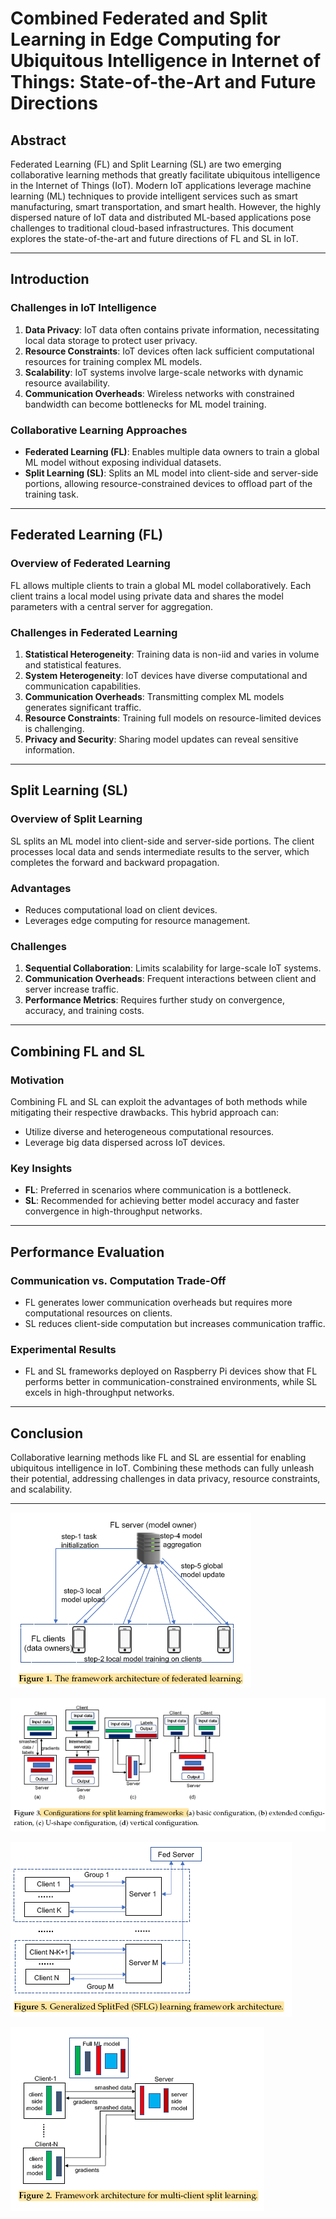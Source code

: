 # Combined Federated and Split Learning in Edge Computing for Ubiquitous Intelligence in Internet of Things: State-of-the-Art and Future Directions

## Abstract

Federated Learning (FL) and Split Learning (SL) are two emerging collaborative learning methods that greatly facilitate ubiquitous intelligence in the Internet of Things (IoT). Modern IoT applications leverage machine learning (ML) techniques to provide intelligent services such as smart manufacturing, smart transportation, and smart health. However, the highly dispersed nature of IoT data and distributed ML-based applications pose challenges to traditional cloud-based infrastructures. This document explores the state-of-the-art and future directions of FL and SL in IoT.

---

## Introduction

### Challenges in IoT Intelligence

1. **Data Privacy**: IoT data often contains private information, necessitating local data storage to protect user privacy.
2. **Resource Constraints**: IoT devices often lack sufficient computational resources for training complex ML models.
3. **Scalability**: IoT systems involve large-scale networks with dynamic resource availability.
4. **Communication Overheads**: Wireless networks with constrained bandwidth can become bottlenecks for ML model training.

### Collaborative Learning Approaches

- **Federated Learning (FL)**: Enables multiple data owners to train a global ML model without exposing individual datasets.
- **Split Learning (SL)**: Splits an ML model into client-side and server-side portions, allowing resource-constrained devices to offload part of the training task.

---

## Federated Learning (FL)

### Overview of Federated Learning

FL allows multiple clients to train a global ML model collaboratively. Each client trains a local model using private data and shares the model parameters with a central server for aggregation.

### Challenges in Federated Learning

1. **Statistical Heterogeneity**: Training data is non-iid and varies in volume and statistical features.
2. **System Heterogeneity**: IoT devices have diverse computational and communication capabilities.
3. **Communication Overheads**: Transmitting complex ML models generates significant traffic.
4. **Resource Constraints**: Training full models on resource-limited devices is challenging.
5. **Privacy and Security**: Sharing model updates can reveal sensitive information.

---

## Split Learning (SL)

### Overview of Split Learning

SL splits an ML model into client-side and server-side portions. The client processes local data and sends intermediate results to the server, which completes the forward and backward propagation.

### Advantages

- Reduces computational load on client devices.
- Leverages edge computing for resource management.

### Challenges

1. **Sequential Collaboration**: Limits scalability for large-scale IoT systems.
2. **Communication Overheads**: Frequent interactions between client and server increase traffic.
3. **Performance Metrics**: Requires further study on convergence, accuracy, and training costs.

---

## Combining FL and SL

### Motivation

Combining FL and SL can exploit the advantages of both methods while mitigating their respective drawbacks. This hybrid approach can:

- Utilize diverse and heterogeneous computational resources.
- Leverage big data dispersed across IoT devices.

### Key Insights

- **FL**: Preferred in scenarios where communication is a bottleneck.
- **SL**: Recommended for achieving better model accuracy and faster convergence in high-throughput networks.

---

## Performance Evaluation

### Communication vs. Computation Trade-Off

- FL generates lower communication overheads but requires more computational resources on clients.
- SL reduces client-side computation but increases communication traffic.

### Experimental Results

- FL and SL frameworks deployed on Raspberry Pi devices show that FL performs better in communication-constrained environments, while SL excels in high-throughput networks.

---

## Conclusion

Collaborative learning methods like FL and SL are essential for enabling ubiquitous intelligence in IoT. Combining these methods can fully unleash their potential, addressing challenges in data privacy, resource constraints, and scalability.

---

![Federated Learning Framework](../assets/fedlearn.png)

![Split Learning Framework](../assets/splitlearnframework.png)

![Combined FL and SL Framework](../assets/splitfed.png)

![Multi-Client Split Learning](../assets/multiclientsplitlearn.png)
